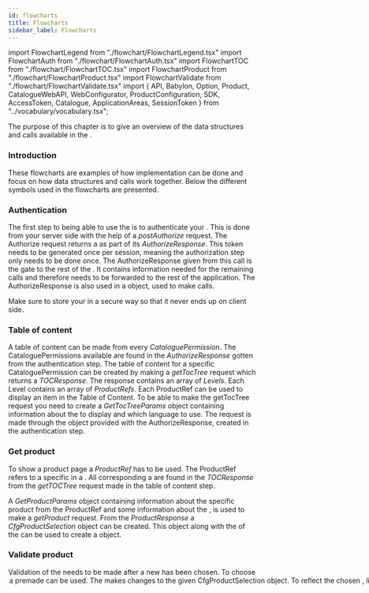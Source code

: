 ```yaml
---
id: flowcharts
title: Flowcharts
sidebar_label: Flowcharts
---
```


import FlowchartLegend from "./flowchart/FlowchartLegend.tsx"
import FlowchartAuth from "./flowchart/FlowchartAuth.tsx"
import FlowchartTOC from "./flowchart/FlowchartTOC.tsx"
import FlowchartProduct from "./flowchart/FlowchartProduct.tsx"
import FlowchartValidate from "./flowchart/FlowchartValidate.tsx"
import {
API,
Babylon,
Option,
Product,
CatalogueWebAPI,
WebConfigurator,
ProductConfiguration,
SDK,
AccessToken,
Catalogue,
ApplicationAreas,
SessionToken
} from "../vocabulary/vocabulary.tsx";

The purpose of this chapter is to give an overview of the data structures and <API/> calls available in the <SDK/>.

### Introduction

These flowcharts are examples of how implementation can be done and focus on how data structures and <API/> calls work together. Below the different symbols used in the flowcharts are presented.
<FlowchartLegend />

### Authentication

The first step to being able to use the <SDK/> is to authenticate your <AccessToken/>. This is done from your server side with the help of a _postAuthorize_ request. The Authorize request returns a <SessionToken/> as part of its _AuthorizeResponse_. This token needs to be generated once per session, meaning the authorization step only needs to be done once. The AuthorizeResponse given from this <API/> call is the gate to the rest of the <SDK/>. It contains information needed for the remaining <API/> calls and therefore needs to be forwarded to the rest of the application. The AuthorizeResponse is also used in a <CatalogueWebAPI/> object, used to make <API /> calls.

Make sure to store your <AccessToken/> in a secure way so that it never ends up on client side.
<FlowchartAuth />

### Table of content

A table of content can be made from every _CataloguePermission_. The CataloguePermissions available are found in the _AuthorizeResponse_ gotten from the authentication step. The table of content for a specific CataloguePermission can be created by making a _getTocTree_ request which returns a _TOCResponse_. The response contains an array of _Levels_. Each Level contains an array of _ProductRefs_. Each ProductRef can be used to display an item in the Table of Content. To be able to make the getTocTree request you need to create a _GetTocTreeParams_ object containing information about the <Catalogue/> to display and which language to use. The request is made through the <CatalogueWebAPI/> object provided with the AuthorizeResponse, created in the authentication step.
<FlowchartTOC />

### Get product

To show a product page a _ProductRef_ has to be used. The ProductRef refers to a specific <Product /> in a <Catalogue/>. All <Product s="s"/> corresponding a <Catalogue /> are found in the _TOCResponse_ from the _getTOCTree_ request made in the table of content step.

A _GetProductParams_ object containing information about the specific product from the ProductRef and some information about the <Catalogue/>, is used to make a _getProduct_ request. From the _ProductResponse_ a _CfgProductSelection_ object can be created. This object along with the <ApplicationAreas/> of the <Catalogue/> can be used to create a <Babylon t="BabylonView"/> object.
<FlowchartProduct />

### Validate product

Validation of the <Product/> needs to be made after a new <ProductConfiguration/> has been chosen. To choose <Product/> <Option s="s"/> a premade <WebConfigurator/> can be used. The <WebConfigurator t="Configurator"/> makes changes to the given _CfgProductSelection_ object. To reflect the chosen <Option s="s"/>, listen for changes in the CfgProductSelection and make a _postValidate_ request. The _ValidateResponse_ gotten can then be used to update the CfgProductSelection object and the _BabylonView_ with validated data. Both BabylonView and <WebConfigurator t="Configurator"/> which use CfgProductSelection as input will be updated as a result of this.
<FlowchartValidate />
